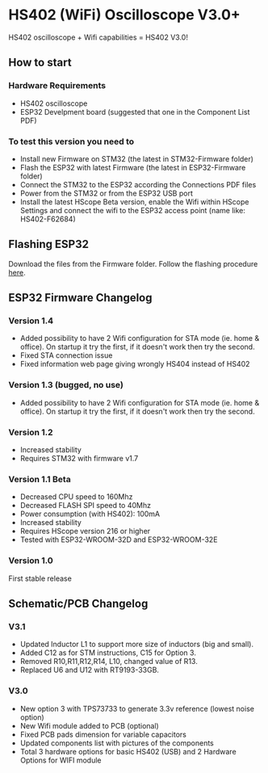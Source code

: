 # HS402 (WiFi) Oscilloscope V3.0+
HS402 oscilloscope + Wifi capabilities = HS402 V3.0!

## How to start
### Hardware Requirements
- HS402 oscilloscope
- ESP32 Develpment board (suggested that one in the Component List PDF)

### To test this version you need to
- Install new Firmware on STM32 (the latest in STM32-Firmware folder)
- Flash the ESP32 with latest Firmware (the latest in ESP32-Firmware folder)
- Connect the STM32 to the ESP32 according the Connections PDF files
- Power from the STM32 or from the ESP32 USB port
- Install the latest HScope Beta version, enable the Wifi within HScope Settings and connect the wifi to the ESP32 access point (name like: HS402-F62684)

## Flashing ESP32
Download the files from the Firmware folder. Follow the flashing procedure <a href="https://www.martinloren.com/guides/fashing-esp32/" target="\_blank">here</a>.

## ESP32 Firmware Changelog 
### Version 1.4
- Added possibility to have 2 Wifi configuration for STA mode (ie. home & office). On startup it try the first, if it doesn't work then try the second.
- Fixed STA connection issue
- Fixed information web page giving wrongly HS404 instead of HS402

### Version 1.3 (bugged, no use)
- Added possibility to have 2 Wifi configuration for STA mode (ie. home & office). On startup it try the first, if it doesn't work then try the second.

### Version 1.2
- Increased stability
- Requires STM32 with firmware v1.7

### Version 1.1 Beta
- Decreased CPU speed to 160Mhz
- Decreased FLASH SPI speed to 40Mhz
- Power consumption (with HS402): 100mA
- Increased stability
- Requires HScope version 216 or higher
- Tested with ESP32-WROOM-32D and ESP32-WROOM-32E

### Version 1.0
First stable release

## Schematic/PCB Changelog 
### V3.1
- Updated Inductor L1 to support more size of inductors (big and small). 
- Added C12 as for STM instructions, C15 for Option 3. 
- Removed R10,R11,R12,R14, L10, changed value of R13. 
- Replaced U6 and U12 with RT9193-33GB.
  
### V3.0
- New option 3 with TPS73733 to generate 3.3v reference (lowest noise option)
- New Wifi module added to PCB (optional)
- Fixed PCB pads dimension for variable capacitors
- Updated components list with pictures of the components
- Total 3 hardware options for basic HS402 (USB) and 2 Hardware Options for WIFI module
